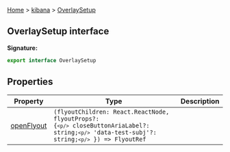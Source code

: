 [Home](./index) &gt; [kibana](./kibana.md) &gt; [OverlaySetup](./kibana.overlaysetup.md)

## OverlaySetup interface


<b>Signature:</b>

```typescript
export interface OverlaySetup 
```

## Properties

|  Property | Type | Description |
|  --- | --- | --- |
|  [openFlyout](./kibana.overlaysetup.openflyout.md) | <code>(flyoutChildren: React.ReactNode, flyoutProps?: {`<p/>`        closeButtonAriaLabel?: string;`<p/>`        'data-test-subj'?: string;`<p/>`    }) =&gt; FlyoutRef</code> |  |

